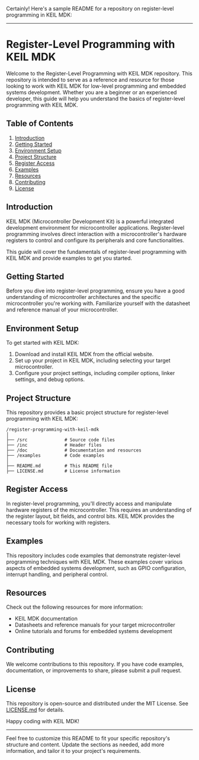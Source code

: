 Certainly! Here's a sample README for a repository on register-level programming in KEIL MDK:

---

# Register-Level Programming with KEIL MDK

Welcome to the Register-Level Programming with KEIL MDK repository. This repository is intended to serve as a reference and resource for those looking to work with KEIL MDK for low-level programming and embedded systems development. Whether you are a beginner or an experienced developer, this guide will help you understand the basics of register-level programming with KEIL MDK.

## Table of Contents

1. [Introduction](#introduction)
2. [Getting Started](#getting-started)
3. [Environment Setup](#environment-setup)
4. [Project Structure](#project-structure)
5. [Register Access](#register-access)
6. [Examples](#examples)
7. [Resources](#resources)
8. [Contributing](#contributing)
9. [License](#license)

## Introduction

KEIL MDK (Microcontroller Development Kit) is a powerful integrated development environment for microcontroller applications. Register-level programming involves direct interaction with a microcontroller's hardware registers to control and configure its peripherals and core functionalities.

This guide will cover the fundamentals of register-level programming with KEIL MDK and provide examples to get you started.

## Getting Started

Before you dive into register-level programming, ensure you have a good understanding of microcontroller architectures and the specific microcontroller you're working with. Familiarize yourself with the datasheet and reference manual of your microcontroller.

## Environment Setup

To get started with KEIL MDK:

1. Download and install KEIL MDK from the official website.
2. Set up your project in KEIL MDK, including selecting your target microcontroller.
3. Configure your project settings, including compiler options, linker settings, and debug options.

## Project Structure

This repository provides a basic project structure for register-level programming with KEIL MDK:

```
/register-programming-with-keil-mdk
│
├── /src              # Source code files
├── /inc              # Header files
├── /doc              # Documentation and resources
├── /examples         # Code examples
│
├── README.md         # This README file
├── LICENSE.md        # License information
```

## Register Access

In register-level programming, you'll directly access and manipulate hardware registers of the microcontroller. This requires an understanding of the register layout, bit fields, and control bits. KEIL MDK provides the necessary tools for working with registers.

## Examples

This repository includes code examples that demonstrate register-level programming techniques with KEIL MDK. These examples cover various aspects of embedded systems development, such as GPIO configuration, interrupt handling, and peripheral control.

## Resources

Check out the following resources for more information:

- KEIL MDK documentation
- Datasheets and reference manuals for your target microcontroller
- Online tutorials and forums for embedded systems development

## Contributing

We welcome contributions to this repository. If you have code examples, documentation, or improvements to share, please submit a pull request.

## License

This repository is open-source and distributed under the MIT License. See [LICENSE.md](LICENSE.md) for details.

Happy coding with KEIL MDK!

---

Feel free to customize this README to fit your specific repository's structure and content. Update the sections as needed, add more information, and tailor it to your project's requirements.
